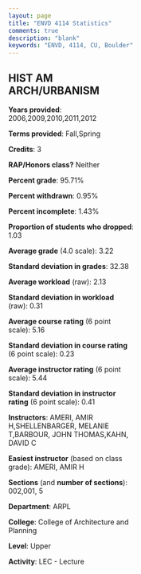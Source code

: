 ```yaml
---
layout: page
title: "ENVD 4114 Statistics"
comments: true
description: "blank"
keywords: "ENVD, 4114, CU, Boulder"
--- 
```

<head>
<script src="https://ajax.googleapis.com/ajax/libs/jquery/2.1.3/jquery.min.js"></script>
<script src="https://dl.dropboxusercontent.com/s/pc42nxpaw1ea4o9/highcharts.js?dl=0"></script>
<!-- <script src="../assets/js/highcharts.js"></script> -->
<style type="text/css">@font-face {
	font-family: "Bebas Neue";
	src: url(https://www.filehosting.org/file/details/544349/BebasNeue%20Regular.otf) format("opentype");
	}
	h1.Bebas { 
		font-family: "Bebas Neue", Verdana, Tahoma;
	}
</style>
</head>
<body>
	<div id="container" style="float: right; width: 45%; height: 88%; margin-left: 2.5%; margin-right: 2.5%;"></div>
	<script language="JavaScript">
		$(document).ready(function() {
		var chart = {type: 'column'};
		var title = {text: 'Grade Distribution'};
		var xAxis = {categories: ['A','B','C','D','F'],crosshair: true};
		var yAxis = {min: 0,title: {text: 'Percentage'}};
		var tooltip = {headerFormat: '<center><b><span style="font-size:20px">{point.key}</span></b></center>',
		               pointFormat: '<td style="padding:0"><b>{point.y:.1f}%</b></td>',
		               footerFormat: '</table>',shared: true,useHTML: true};
		var plotOptions = {column: {pointPadding: 0.0,borderWidth: 0}};  
		var credits = {enabled: false};var series= [{name: 'Percent',data: [46.24,43.01,7.53,1.08,2.15,]}];
		var json = {};
		json.chart = chart;
		json.title = title;
		json.tooltip = tooltip;
		json.xAxis = xAxis;
		json.yAxis = yAxis;  
		json.series = series;
		json.plotOptions = plotOptions;  
		json.credits = credits;
		$('#container').highcharts(json);
	});
	</script>
</body>
			   
## HIST AM ARCH/URBANISM

**Years provided**: 2006,2009,2010,2011,2012

**Terms provided**: Fall,Spring

**Credits**: 3

**RAP/Honors class?** Neither

**Percent grade**: 95.71%

**Percent withdrawn**: 0.95%

**Percent incomplete**: 1.43%

**Proportion of students who dropped**: 1.03

**Average grade** (4.0 scale): 3.22

**Standard deviation in grades**: 32.38

**Average workload** (raw): 2.13

**Standard deviation in workload** (raw): 0.31

**Average course rating** (6 point scale): 5.16

**Standard deviation in course rating** (6 point scale): 0.23

**Average instructor rating** (6 point scale): 5.44

**Standard deviation in instructor rating** (6 point scale): 0.41

**Instructors**: AMERI, AMIR H,SHELLENBARGER, MELANIE T,BARBOUR, JOHN THOMAS,KAHN, DAVID C

**Easiest instructor** (based on class grade): AMERI, AMIR H

**Sections** (and **number of sections**): 002,001, 5

**Department**: ARPL

**College**: College of Architecture and Planning

**Level**: Upper

**Activity**: LEC - Lecture